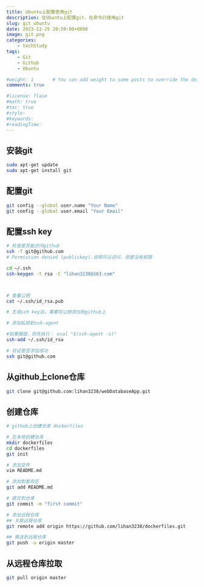 ```yaml
---
title: Ubuntu上配置使用git
description: 在Ubuntu上配置git，在命令行使用git
slug: git_ubuntu
date: 2023-12-25 20:59:00+0800
image: git.png
categories:
    - techStudy
tags:
    - Git
    - Github
    - Ubuntu

#weight: 1       # You can add weight to some posts to override the default sorting (date descending)
comments: true

#license: flase
#math: true
#toc: true
#style: 
#keywords:
#readingTime:
---
```


## 安装git

```bash
sudo apt-get update
sudo apt-get install git
```

## 配置git

```bash
git config --global user.name "Your Name"
git config --global user.email "Your Email"
```

## 配置ssh key

```bash
# 检查是否能访问github
ssh -T git@github.com
# Permission denied (publickey).说明可以访问，但是没有权限

cd ~/.ssh
ssh-keygen -t rsa -C "lihan3238@163.com"



# 查看公钥
cat ~/.ssh/id_rsa.pub

# 生成ssh key后，需要将公钥添加到github上

# 添加私钥到ssh-agent

#如果报错，则先执行： eval "$(ssh-agent -s)"
ssh-add ~/.ssh/id_rsa

# 验证是否添加成功
ssh git@github.com

```

## 从github上clone仓库

```bash
git clone git@github.com:lihan3238/webDatabaseApp.git
```

## 创建仓库

```bash
# github上创建仓库 dockerfiles

# 在本地创建仓库
mkdir dockerfiles
cd dockerfiles
git init

# 添加文件
vim README.md

# 添加到暂存区
git add README.md

# 提交到仓库
git commit -m "first commit"

# 添加远程仓库
## 关联远程仓库
git remote add origin https://github.com/lihan3238/dockerfiles.git

## 推送到远程仓库
git push -u origin master

```

## 从远程仓库拉取

```bash
git pull origin master
```

